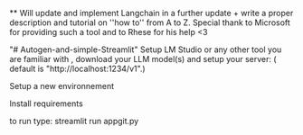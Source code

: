 ** Will update and implement Langchain in a further update + write a proper description and tutorial on ''how to'' from A to Z. 
Special thank to Microsoft for providing such a tool and to Rhese for his help <3

"# Autogen-and-simple-Streamlit" 
Setup LM Studio or any other tool you are familiar with , download your LLM model(s) and setup your server: ( default is "http://localhost:1234/v1".) 

Setup a new environnement

Install requirements


to run type: streamlit run appgit.py


